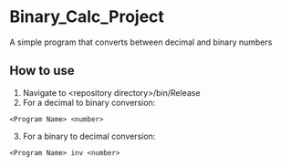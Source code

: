 # Binary_Calc_Project
A simple program that converts between decimal and binary numbers

## How to use
1. Navigate to \<repository directory\>/bin/Release
2. For a decimal to binary conversion:
~~~ 
<Program Name> <number> 
~~~
3. For a binary to decimal conversion:
~~~
<Program Name> inv <number>
~~~

